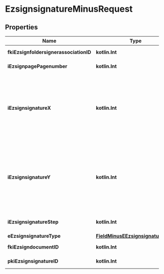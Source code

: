 
# EzsignsignatureMinusRequest

## Properties
Name | Type | Description | Notes
------------ | ------------- | ------------- | -------------
**fkiEzsignfoldersignerassociationID** | **kotlin.Int** | The unique ID of the Ezsignfoldersignerassociation | 
**iEzsignpagePagenumber** | **kotlin.Int** | The page number in the Ezsigndocument | 
**iEzsignsignatureX** | **kotlin.Int** | The X coordinate (Horizontal) where to put the Ezsignsignature on the page.  Coordinate is calculated at 100dpi (dot per inch). So for example, if you want to put the Ezsignsignature 2 inches from the left border of the page, you would use \&quot;200\&quot; for the X coordinate. | 
**iEzsignsignatureY** | **kotlin.Int** | The Y coordinate (Vertical) where to put the signature block on the page.  Coordinate is calculated at 100dpi (dot per inch). So for example, if you want to put the signature block 3 inches from the top border of the page, you would use \&quot;300\&quot; for the Y coordinate. | 
**iEzsignsignatureStep** | **kotlin.Int** | The step when the Ezsignsigner will be invited to sign | 
**eEzsignsignatureType** | [**FieldMinusEEzsignsignatureType**](FieldMinusEEzsignsignatureType.md) |  | 
**fkiEzsigndocumentID** | **kotlin.Int** | The unique ID of the Ezsigndocument | 
**pkiEzsignsignatureID** | **kotlin.Int** | The unique ID of the Ezsignsignature |  [optional]



